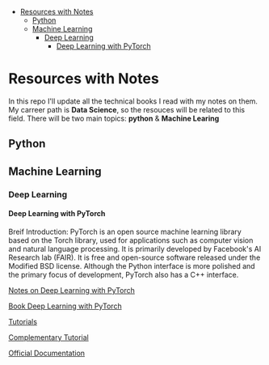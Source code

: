 - [Resources with Notes](#resources-with-notes)
  * [Python](#python)
  * [Machine Learning](#machine-learning)
    + [Deep Learning](#deep-learning)
      - [Deep Learning with PyTorch](#deep-learning-with-pytorch)

# Resources with Notes

In this repo I'll update all the technical books I read with my notes on them. My carreer path is **Data Science**, so the resouces will be related to this field. There will be two main topics: **python** & **Machine Learing**

## Python 

## Machine Learning

### Deep Learning

#### Deep Learning with PyTorch

Breif Introduction: PyTorch is an open source machine learning library based on the Torch library, used for applications such as computer vision and natural language processing. It is primarily developed by Facebook's AI Research lab (FAIR). It is free and open-source software released under the Modified BSD license. Although the Python interface is more polished and the primary focus of development, PyTorch also has a C++ interface.

[Notes on Deep Learning with PyTorch](/docs/deep_learning_with_PyTorch/notes_on_deep_learning_with_pytorch.md)

[Book Deep Learning with PyTorch](docs/deep_learning_with_PyTorch/book_deep_learning_with_PyTorch.pdf)

[Tutorials](https://pytorch.org/tutorials/)

[Complementary Tutorial](https://github.com/yunjey/pytorch-tutorial)

[Official Documentation](https://pytorch.org/docs/stable/index.html)

